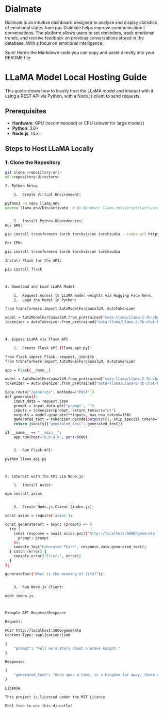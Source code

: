 # Dialmate
Dialmate is an intuitive dashboard designed to analyze and display statistics of emotional states from pas Dialmate helps improve communication t conversations. The platform allows users to set reminders, track emotional trends, and receive feedback on previous conversations stored in the database. With a focus on emotional intelligence, 


Sure! Here’s the Markdown code you can copy and paste directly into your README file:

# LLaMA Model Local Hosting Guide

This guide shows how to locally host the LLaMA model and interact with it using a REST API via Python, with a Node.js client to send requests.

## Prerequisites

- **Hardware**: GPU (recommended) or CPU (slower for large models)
- **Python**: 3.8+
- **Node.js**: 14.x+

## Steps to Host LLaMA Locally

### 1. Clone the Repository

```bash
git clone <repository-url>
cd <repository-directory>

2. Python Setup

	1.	Create Virtual Environment:

python3 -m venv llama_env
source llama_env/bin/activate  # On Windows: llama_env\Scripts\activate


	2.	Install Python Dependencies:
For GPU:

pip install transformers torch torchvision torchaudio --index-url https://download.pytorch.org/whl/cu118

For CPU:

pip install transformers torch torchvision torchaudio

Install Flask for the API:

pip install flask



3. Download and Load LLaMA Model

	1.	Request Access to LLaMA model weights via Hugging Face here.
	2.	Load the Model in Python:

from transformers import AutoModelForCausalLM, AutoTokenizer

model = AutoModelForCausalLM.from_pretrained("meta-llama/Llama-2-7b-chat-hf")
tokenizer = AutoTokenizer.from_pretrained("meta-llama/Llama-2-7b-chat-hf")



4. Expose LLaMA via Flask API

	1.	Create Flask API (llama_api.py):

from flask import Flask, request, jsonify
from transformers import AutoModelForCausalLM, AutoTokenizer

app = Flask(__name__)

model = AutoModelForCausalLM.from_pretrained("meta-llama/Llama-2-7b-chat-hf")
tokenizer = AutoTokenizer.from_pretrained("meta-llama/Llama-2-7b-chat-hf")

@app.route("/generate", methods=["POST"])
def generate():
    input_data = request.json
    prompt = input_data.get("prompt", "")
    inputs = tokenizer(prompt, return_tensors="pt")
    outputs = model.generate(**inputs, max_new_tokens=150)
    generated_text = tokenizer.decode(outputs[0], skip_special_tokens=True)
    return jsonify({"generated_text": generated_text})

if __name__ == "__main__":
    app.run(host="0.0.0.0", port=5000)


	2.	Run Flask API:

python llama_api.py



5. Interact with the API via Node.js

	1.	Install Axios:

npm install axios


	2.	Create Node.js Client (index.js):

const axios = require('axios');

const generateText = async (prompt) => {
  try {
    const response = await axios.post('http://localhost:5000/generate', {
      prompt: prompt
    });
    console.log("Generated Text:", response.data.generated_text);
  } catch (error) {
    console.error("Error:", error);
  }
};

generateText("What is the meaning of life?");


	3.	Run Node.js Client:

node index.js



Example API Request/Response

Request:

POST http://localhost:5000/generate
Content-Type: application/json

{
    "prompt": "Tell me a story about a brave knight."
}

Response:

{
    "generated_text": "Once upon a time, in a kingdom far away, there was a brave knight who..."
}

License

This project is licensed under the MIT License.

Feel free to use this directly!
